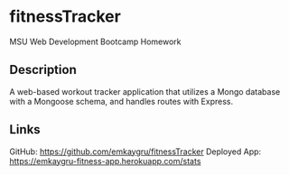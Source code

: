 # fitnessTracker
MSU Web Development Bootcamp Homework

## Description

A web-based workout tracker application that utilizes a Mongo database with a Mongoose schema, and handles routes with Express.

## Links 
GitHub: https://github.com/emkaygru/fitnessTracker
Deployed App:  https://emkaygru-fitness-app.herokuapp.com/stats

